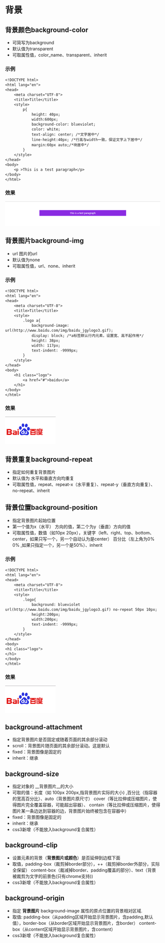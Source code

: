 # 背景

## 背景颜色background-color
* 可简写为background
* 默认值为transparent
* 可取属性值，color_name、transparent、inherit
### 示例
```
<!DOCTYPE html>
<html lang="en">
<head>
    <meta charset="UTF-8">
    <title>Title</title>
    <style>
        p{
            height: 40px;
            width:600px;
            background-color: blueviolet;
            color: white;
            text-align: center; /*文字居中*/
            line-height:40px; /*行高与width一致，保证文字上下居中*/
            margin:60px auto;/*块居中*/
        }
    </style>
</head>
<body>
    <p >This is a test paragraph</p>
</body>
</html>
```

### 效果
 ![背景颜色](./bgcolor.png)

## 背景图片background-img
* url 图片的url
* 默认值为none
* 可取属性值，url、none、inherit
### 示例
```
<!DOCTYPE html>
<html lang="en">
<head>
    <meta charset="UTF-8">
    <title>Title</title>
    <style>
        .logo a{
            background-image: url(http://www.baidu.com/img/baidu_jgylogo3.gif);
            display: block; /*a标签默认行内元素，设置宽、高不起作用*/
            height: 38px;
            width: 117px;
            text-indent: -9999px;
        }
    </style>
</head>
<body>
    <h1 class="logo">
        <a href="#">baidu</a>
    </h1>
</body>
</html>
```

### 效果
 ![背景图片](./bgimg.png)

## 背景重复background-repeat
* 指定如何重复背景图片
* 默认值为 水平和垂直方向均重复
* 可取属性值，repeat、repeat-x（水平重复）、repeat-y（垂直方向重复）、no-repeat、inherit


## 背景位置background-position
* 指定背景图片起始位置
* 第一个值为x（水平） 方向的值，第二个为y（垂直）方向的值
* 可取属性值，数值（如10px 20px），关键字（left、right、top、bottom、center，如果只写一个，另一个自动认为是center）
   百分比（左上角为0% 0% ,如果只指定一个，另一个是50%）、inherit
### 示例
```
<!DOCTYPE html>
<html lang="en">
<head>
    <meta charset="UTF-8">
    <title>Title</title>
    <style>
        .logo{
            background: blueviolet url(http://www.baidu.com/img/baidu_jgylogo3.gif) no-repeat 50px 10px;
            height:200px;
            width:200px;
            text-indent: -9999px;
        }
    </style>
</head>
<body>
<h1 class="logo">
</h1>
</body>
</html>
```

### 效果
 ![背景图片](./bgimg.png)

## background-attachment
* 指定背景图片是否固定或随着页面的其余部分滚动
* scroll：背景图片随页面的其余部分滚动。这是默认
* fixed：背景图像是固定的
* inherit：继承

## background-size
* 指定对象的 __背景图片__的大小
* 可取的值：长度（如 100px 200px,指背景图片实际的大小) ,百分比（指容器的宽高百分比）、auto（背景图片原尺寸）
   cover（等比拉伸或压缩图片，使得图片完全覆盖容器，可能超出容器）、
   contain（等比拉伸或压缩图片，使得图片某一条边达到容器的边，背景图片始终被包含在容器中）
* fixed：背景图像是固定的
* inherit：继承
* css3新增（不能放入background复合属性）

## background-clip
* 设置元素的背景（__背景图片或颜色__）是否延伸到边框下面
* 取值，padding-box（裁剪掉border部分），++（裁剪掉border外部分，实际全保留）
  content-box（裁减掉border、padding覆盖的部分）、text（背景被裁剪为文字的前景色(只有chrome支持))
* css3新增（不能放入background复合属性）

## background-origin
* 指定 __背景图片__ background-image 属性的原点位置的背景相对区域.
* 取值: padding-box（从padding区域开始显示背景图片，含padding,默认值），border-box（从border区域开始显示背景图片，含border）
       content-box（从content区域开始显示背景图片，含content）  
* css3新增（不能放入background复合属性）